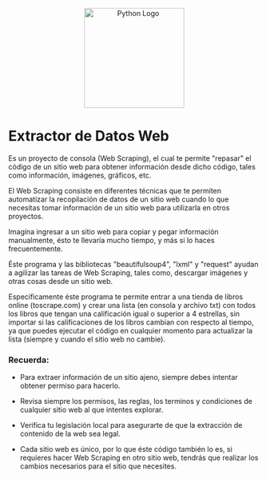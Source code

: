 <p align="center">
  <a href="https://www.python.org/" target="blank"><img src="https://www.pngmart.com/files/7/Python-PNG-Image.png" width="200" alt="Python Logo"/></a>
</p>

# Extractor de Datos Web

Es un proyecto de consola (Web Scraping), el cual te permite "repasar" el código de un sitio web para obtener información desde dicho código, tales como información, imágenes, gráficos, etc.

El Web Scraping consiste en diferentes técnicas que te permiten automatizar la recopilación de datos de un sitio web cuando lo que necesitas tomar información de un sitio web para utilizarla en otros proyectos.

Imagína ingresar a un sitio web para copiar y pegar información manualmente, ésto te llevaría mucho tiempo, y más si lo haces frecuentemente.

Éste programa y las bibliotecas "beautifulsoup4", "lxml" y "request" ayudan a agilizar las tareas de Web Scraping, tales como, descargar imágenes y otras cosas desde un sitio web. 

Especificamente éste programa te permite entrar a una tienda de libros online (toscrape.com) y crear una lista (en consola y archivo txt) con todos los libros que tengan una calificación igual o superior a 4 estrellas, sin importar si las calificaciones de los libros cambian con respecto al tiempo, ya que puedes ejecutar el código en cualquier momento para actualizar la lista (siempre y cuando el sitio web no cambie).

### Recuerda:

* Para extraer información de un sitio ajeno, siempre debes intentar obtener permiso para hacerlo.

* Revisa siempre los permisos, las reglas, los terminos y condiciones de cualquier sitio web al que intentes explorar.

* Verifica tu legislación local para asegurarte de que la extracción de contenido de la web sea legal.

* Cada sitio web es único, por lo que éste código también lo es, si requieres hacer Web Scraping en otro sitio web, tendrás que realizar los cambios necesarios para el sitio que necesites.
